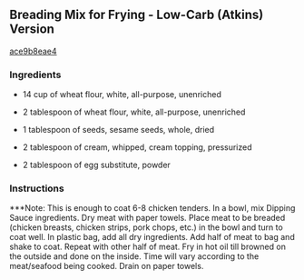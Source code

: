 ## Breading Mix for Frying - Low-Carb (Atkins) Version

[ace9b8eae4](http://www.food.com/recipe/breading-mix-for-frying-low-carb-atkins-version-62668)

### Ingredients

 - 14 cup of wheat flour, white, all-purpose, unenriched

 - 2 tablespoon of wheat flour, white, all-purpose, unenriched

 - 1 tablespoon of seeds, sesame seeds, whole, dried

 - 2 tablespoon of cream, whipped, cream topping, pressurized

 - 2 tablespoon of egg substitute, powder

### Instructions

***Note: This is enough to coat 6-8 chicken tenders. In a bowl, mix Dipping Sauce ingredients. Dry meat with paper towels. Place meat to be breaded (chicken breasts, chicken strips, pork chops, etc.) in the bowl and turn to coat well. In plastic bag, add all dry ingredients. Add half of meat to bag and shake to coat. Repeat with other half of meat. Fry in hot oil till browned on the outside and done on the inside. Time will vary according to the meat/seafood being cooked. Drain on paper towels.